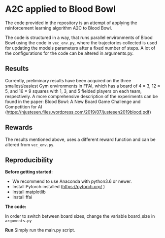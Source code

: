 # A2C applied to Blood Bowl

The code provided in the repository is an attempt of applying the reinforcement learning algorithm A2C to Blood Bowl. 

The code is structured in a way, that runs parallel environments of Blood Bowl using the code in ``vec_env.py``, where the trajectories collected is used for updating the models parameters after a fixed number of steps. A lot of the configurations for the code can be altered in arguments.py.

## Results

Currently, preliminary results have been acquired on the three smallest/easiest Gym environments in FFAI, which has a board of 4 × 3, 12 × 5, and 16 × 9 squares with 1, 3, and 5 fielded players on each team, respectively. A more comprehensive description of the experiments can be found in the paper: Blood Bowl: A New Board Game Challenge and Competition for AI (https://njustesen.files.wordpress.com/2019/07/justesen2019blood.pdf)

## Rewards
The results mentioned above, uses a different reward function and can be altered from ``vec_env.py``.

## Reproducibility 

**Before getting started:**
* We recommend to use Anaconda with python3.6 or newer.
* Install Pytorch installed (https://pytorch.org/ )
* Install matplotlib
* Install ffai

**The code:**

In order to switch between board sizes, change the variable board_size in ``arguments.py``

**Run**
Simply run the main.py script.
